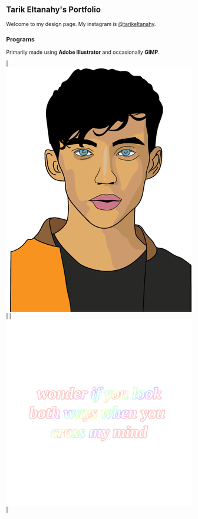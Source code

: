 ## Tarik Eltanahy's Portfolio

Welcome to my design page.
My instagram is [@tarikeltanahy](https://www.instagram.com/tarikeltanahy).

### Programs

Primarily made using **Adobe Illustrator** and occasionally **GIMP**.
  
| ![Troye Illustration](images/troye.png) |
| ![Tyler Text](images/tylertext.png) |

